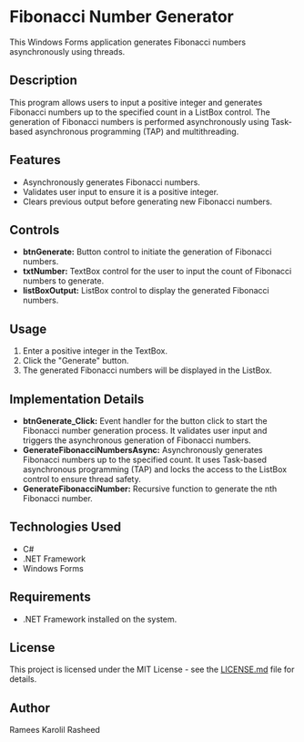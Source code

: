 # Fibonacci Number Generator

This Windows Forms application generates Fibonacci numbers asynchronously using threads.

## Description

This program allows users to input a positive integer and generates Fibonacci numbers up to the specified count in a ListBox control. The generation of Fibonacci numbers is performed asynchronously using Task-based asynchronous programming (TAP) and multithreading.

## Features

- Asynchronously generates Fibonacci numbers.
- Validates user input to ensure it is a positive integer.
- Clears previous output before generating new Fibonacci numbers.

## Controls

- **btnGenerate:** Button control to initiate the generation of Fibonacci numbers.
- **txtNumber:** TextBox control for the user to input the count of Fibonacci numbers to generate.
- **listBoxOutput:** ListBox control to display the generated Fibonacci numbers.

## Usage

1. Enter a positive integer in the TextBox.
2. Click the "Generate" button.
3. The generated Fibonacci numbers will be displayed in the ListBox.

## Implementation Details

- **btnGenerate_Click:** Event handler for the button click to start the Fibonacci number generation process. It validates user input and triggers the asynchronous generation of Fibonacci numbers.
- **GenerateFibonacciNumbersAsync:** Asynchronously generates Fibonacci numbers up to the specified count. It uses Task-based asynchronous programming (TAP) and locks the access to the ListBox control to ensure thread safety.
- **GenerateFibonacciNumber:** Recursive function to generate the nth Fibonacci number.

## Technologies Used

- C#
- .NET Framework
- Windows Forms

## Requirements

- .NET Framework installed on the system.

## License

This project is licensed under the MIT License - see the [LICENSE.md](LICENSE.md) file for details.

## Author

Ramees Karolil Rasheed
